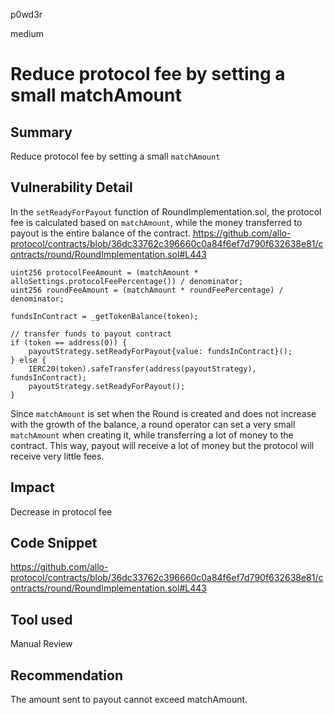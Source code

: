 p0wd3r

medium

# Reduce protocol fee by setting a small matchAmount

## Summary
Reduce protocol fee by setting a small `matchAmount`
## Vulnerability Detail

In the `setReadyForPayout` function of RoundImplementation.sol, the protocol fee is calculated based on `matchAmount`, while the money transferred to payout is the entire balance of the contract.
https://github.com/allo-protocol/contracts/blob/36dc33762c396660c0a84f6ef7d790f632638e81/contracts/round/RoundImplementation.sol#L443
```solidity
uint256 protocolFeeAmount = (matchAmount * alloSettings.protocolFeePercentage()) / denominator;
uint256 roundFeeAmount = (matchAmount * roundFeePercentage) / denominator;

fundsInContract = _getTokenBalance(token);

// transfer funds to payout contract
if (token == address(0)) {
    payoutStrategy.setReadyForPayout{value: fundsInContract}();
} else {
    IERC20(token).safeTransfer(address(payoutStrategy), fundsInContract);
    payoutStrategy.setReadyForPayout();
}
```

Since `matchAmount` is set when the Round is created and does not increase with the growth of the balance, a round operator can set a very small `matchAmount` when creating it, while transferring a lot of money to the contract. This way, payout will receive a lot of money but the protocol will receive very little fees.

## Impact
Decrease in protocol fee
## Code Snippet
https://github.com/allo-protocol/contracts/blob/36dc33762c396660c0a84f6ef7d790f632638e81/contracts/round/RoundImplementation.sol#L443
## Tool used

Manual Review

## Recommendation
The amount sent to payout cannot exceed matchAmount.